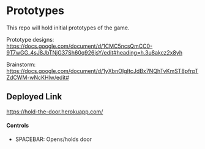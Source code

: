 # Prototypes
This repo will hold initial prototypes of the game.

Prototype designs: https://docs.google.com/document/d/1CMC5ncsQmCC0-9T7wGG_4sJ8JbTNjG37Sh60q926jsY/edit#heading=h.3u8akcz2x8yh

Brainstorm: https://docs.google.com/document/d/1yXbnOIgItcJdBx7NQhTvKmST8pfrpTZdCWM-wNcKHlw/edit#

## Deployed Link
https://hold-the-door.herokuapp.com/

#### Controls
- SPACEBAR: Opens/holds door